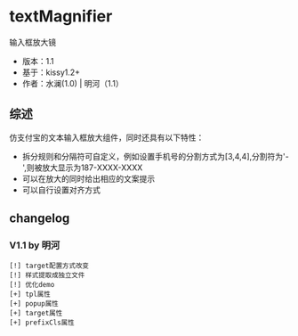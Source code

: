 textMagnifier
=======

输入框放大镜

- 版本：1.1
- 基于：kissy1.2+
- 作者：水澜(1.0) | 明河（1.1）

## 综述 ##

仿支付宝的文本输入框放大组件，同时还具有以下特性：

- 拆分规则和分隔符可自定义，例如设置手机号的分割方式为[3,4,4],分割符为'-',则被放大显示为187-XXXX-XXXX
- 可以在放大的同时给出相应的文案提示
- 可以自行设置对齐方式

## changelog

### V1.1 by 明河

    [!] target配置方式改变
    [!] 样式提取成独立文件
    [!] 优化demo
    [+] tpl属性
    [+] popup属性
    [+] target属性
    [+] prefixCls属性


